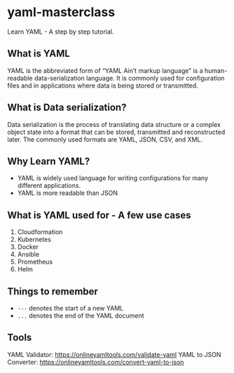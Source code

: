# yaml-masterclass
Learn YAML - A step by step tutorial.

## What is YAML
YAML is the abbreviated form of “YAML Ain’t markup language” is a human-readable data-serialization language. It is commonly used for configuration files and in applications where data is being stored or transmitted.

## What is Data serialization?
Data serialization is the process of translating data structure or a complex object state into a format that can be stored, transmitted and reconstructed later. 
The commonly used formats are YAML, JSON, CSV, and XML.


## Why Learn YAML?
* YAML is widely used language for writing configurations for many different applications.
* YAML is more readable than JSON


## What is YAML used for - A few use cases
1. Cloudformation
2. Kubernetes
3. Docker
4. Ansible
5. Prometheus
6. Helm

## Things to remember
* `---` denotes the start of a new YAML
* `...` denotes the end of the YAML document

## Tools
YAML Validator: https://onlineyamltools.com/validate-yaml
YAML to JSON Converter: https://onlineyamltools.com/convert-yaml-to-json

